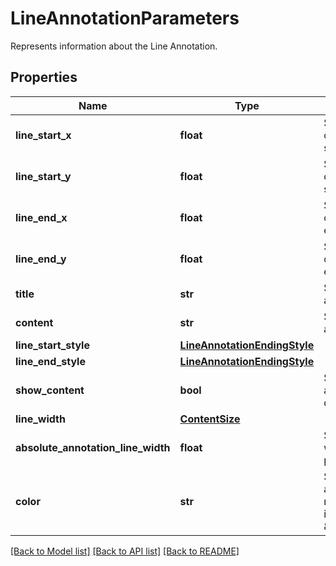 # LineAnnotationParameters

Represents information about the Line Annotation.
## Properties
Name | Type | Description | Notes
------------ | ------------- | ------------- | -------------
**line_start_x** | **float** | Specifies if the horizontal coordinate of line annotation start point. | [optional] 
**line_start_y** | **float** | Specifies if the vertical coordinate of line annotation start point. | [optional] 
**line_end_x** | **float** | Specifies if the horizontal coordinate of line annotation end point. | [optional] 
**line_end_y** | **float** | Specifies if the vertical coordinate of line annotation end point. | [optional] 
**title** | **str** | Specifies the title of the annotation, if any. | [optional] 
**content** | **str** | Specify the content of the annotation, if any. | [optional] 
**line_start_style** | [**LineAnnotationEndingStyle**](LineAnnotationEndingStyle.md) |  | [optional] 
**line_end_style** | [**LineAnnotationEndingStyle**](LineAnnotationEndingStyle.md) |  | [optional] 
**show_content** | **bool** | Specifies if the popup of annotation shall be opened by default. | [optional] 
**line_width** | [**ContentSize**](ContentSize.md) |  | [optional] 
**absolute_annotation_line_width** | **float** | Specifies the absolute line width of the annotation, in points. | [optional] 
**color** | **str** | Specifies the color of the annotation, using the color name (ie: \&quot;red\&quot;) or its RGBa code (ie: \&quot;rgba(255,0,0,1)\&quot;). | [optional] [default to 'red']

[[Back to Model list]](../README.md#documentation-for-models) [[Back to API list]](../README.md#documentation-for-api-endpoints) [[Back to README]](../README.md)


